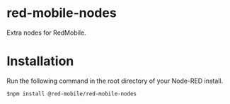 # red-mobile-nodes
Extra nodes for RedMobile.

# Installation
Run the following command in the root directory of your Node-RED install.

```
$npm install @red-mobile/red-mobile-nodes
```

